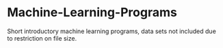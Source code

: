 # Machine-Learning-Programs
Short introductory machine learning programs, data sets not included due to restriction on file size.
